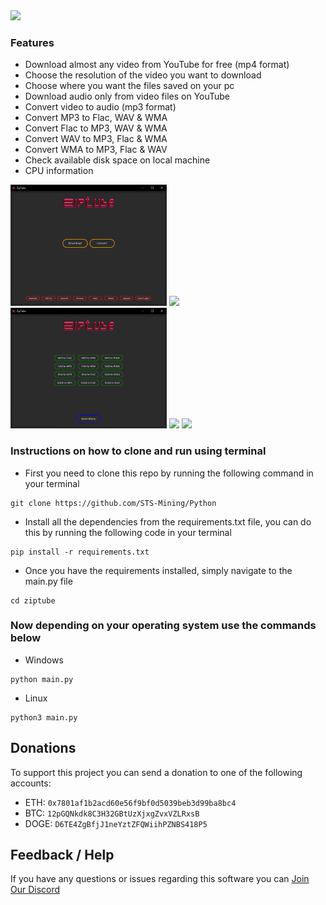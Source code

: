 <img src="https://github.com/STS-Mining/Python/raw/main/ziptube/assets/images/logo.png" width="450">

### Features

- Download almost any video from YouTube for free (mp4 format)
- Choose the resolution of the video you want to download
- Choose where you want the files saved on your pc
- Download audio only from video files on YouTube
- Convert video to audio (mp3 format)
- Convert MP3 to Flac, WAV & WMA
- Convert Flac to MP3, WAV & WMA
- Convert WAV to MP3, Flac & WMA
- Convert WMA to MP3, Flac & WAV
- Check available disk space on local machine
- CPU information

<img src="https://github.com/STS-Mining/Python/raw/main/ziptube/assets/images/main_menu.png" width="250">
<img src="https://github.com/STS-Mining/Python/raw/main/ziptube/assets/images/download_menu.png" width="250">
<img src="https://github.com/STS-Mining/Python/raw/main/ziptube/assets/images/conversion_menu.png" width="250">
<img src="https://github.com/STS-Mining/Python/raw/main/ziptube/assets/images/download_video.png" width="250">
<img src="https://github.com/STS-Mining/Python/raw/main/ziptube/assets/images/download_audio.png" width="250">

### Instructions on how to clone and run using terminal

- First you need to clone this repo by running the following command in your terminal

```console
git clone https://github.com/STS-Mining/Python
```

- Install all the dependencies from the requirements.txt file, you can do this by running the following code in your terminal

```console
pip install -r requirements.txt
```

- Once you have the requirements installed, simply navigate to the main.py file

```console
cd ziptube
```

### Now depending on your operating system use the commands below

- Windows

```console
python main.py
```

- Linux

```console
python3 main.py
```

## Donations

To support this project you can send a donation to one of the following accounts:

- ETH: `0x7801af1b2acd60e56f9bf0d5039beb3d99ba8bc4`
- BTC: `12pGQNkdk8C3H32GBtUzXjxgZvxVZLRxsB`
- DOGE: `D6TE4ZgBfjJ1neYztZFQWiihPZNBS418P5`

## Feedback / Help

If you have any questions or issues regarding this software you can <a href="https://discord.gg/nVMgU9yQcw">Join Our Discord</a>
